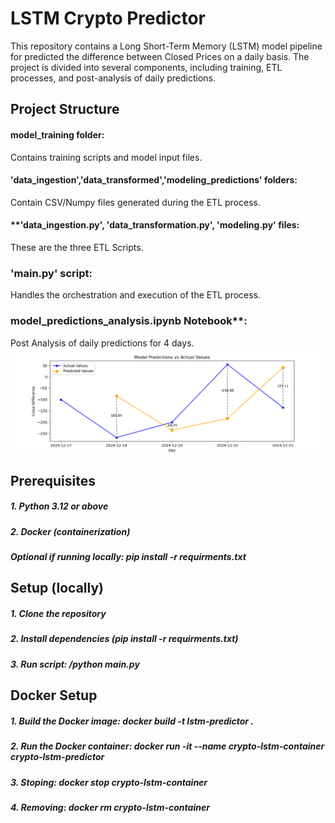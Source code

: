 # LSTM Crypto Predictor
This repository contains a Long Short-Term Memory (LSTM) model pipeline for predicted the difference between Closed Prices on a daily basis. The project is divided into several components, including training, ETL processes, and post-analysis of daily predictions.

## Project Structure
#### **model_training folder**: 
Contains training scripts and model input files.
#### **'data_ingestion','data_transformed','modeling_predictions' folders**:
Contain CSV/Numpy files generated during the ETL process.
#### **'data_ingestion.py', 'data_transformation.py', 'modeling.py' files:
These are the three ETL Scripts.
### **'main.py' script**:
Handles the orchestration and execution of the ETL process.
### **model_predictions_analysis.ipynb** Notebook**:
Post Analysis of daily predictions for 4 days.
![Prediction vs Actual Plot](/analysis.png)

## Prerequisites 
##### 1. Python 3.12 or above
##### 2. Docker (containerization)
##### Optional if running locally: pip install -r requirments.txt

## Setup (locally)
##### 1. Clone the repository
##### 2. Install dependencies (pip install -r requirments.txt)
##### 3. Run script: /python main.py 

## Docker Setup
##### 1. Build the Docker image: docker build -t lstm-predictor .
##### 2. Run the Docker container: docker run -it --name crypto-lstm-container crypto-lstm-predictor
##### 3. Stoping: docker stop crypto-lstm-container
##### 4. Removing: docker rm crypto-lstm-container

